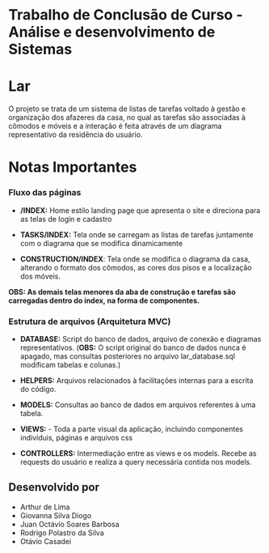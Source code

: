 # Trabalho de Conclusão de Curso - Análise e desenvolvimento de Sistemas 

# Lar
O projeto se trata de um sistema de listas de tarefas voltado à gestão e organização dos afazeres da casa, no qual as tarefas são associadas à cômodos e móveis e a interação é feita através de um diagrama representativo da residência do usuário.

# Notas Importantes
### Fluxo das páginas
- **/INDEX:** Home estilo landing page que apresenta o site e direciona para as telas de login e cadastro

- **TASKS/INDEX:** Tela onde se carregam as listas de tarefas juntamente com o diagrama que se modifica dinamicamente

- **CONSTRUCTION/INDEX**: Tela onde se modifica o diagrama da casa, alterando o formato dos cômodos, as cores dos pisos e a localização dos móveis.

**OBS: As demais telas menores da aba de construção e tarefas são carregadas dentro do index, na forma de componentes.** 

### Estrutura de arquivos (Arquitetura MVC)
- **DATABASE:** Script do banco de dados, arquivo de conexão e diagramas representativos. (**OBS:** O script original do banco de dados nunca é apagado, mas consultas posteriores no arquivo lar_database.sql modificam tabelas e colunas.)

- **HELPERS:** Arquivos relacionados à facilitações internas para a escrita do código.

- **MODELS:** Consultas ao banco de dados em arquivos referentes à uma tabela.

- **VIEWS:** - Toda a parte visual da aplicação, incluindo componentes individuis, páginas e arquivos css

- **CONTROLLERS:** Intermediação entre as views e os models. Recebe as requests do usuário e realiza a query necessária contida nos models.








## Desenvolvido por
- Arthur de Lima
- Giovanna Silva Diogo
- Juan Octávio Soares Barbosa
- Rodrigo Polastro da Silva
- Otávio Casadei